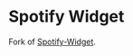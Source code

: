 # Spotify Widget
Fork of [Spotify-Widget](https://github.com/Naushikha/Spotify-Widget).

<!-- 
This is a small HTML widget that can be used to display your currently playing Spotify song in websites.

File | Purpose 
--- | --- 
player.html | Frontend file containing pure HTML, CSS and JS.
player.min.html | Minified version of the above file.
worker.js | Backend JS file that handles acts as a middleman between the frontend and Spotify.
usage.html | Example HTML file showing how the widget can be embedded in a website. 
testing.frame.html | Testing HTML file to locally embed the widget during development. 
------
See this widget in action;

https://blog.naushikha.com/p/music.html

If you want to learn how to set this up in your own blog, check out the guide;

https://blog.naushikha.com/2021/05/lets-deploy-your-own-spotify-widget.html -->
